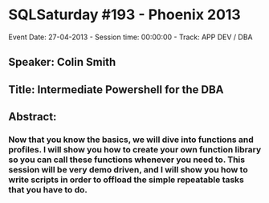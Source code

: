 # SQLSaturday #193 - Phoenix 2013
Event Date: 27-04-2013 - Session time: 00:00:00 - Track: APP DEV / DBA
## Speaker: Colin Smith
## Title: Intermediate Powershell for the DBA
## Abstract:
### Now that you know the basics, we will dive into functions and profiles. I will show you how to create your own function library so you can call these functions whenever you need to. This session will be very demo driven, and I will show you how to write scripts in order to offload the simple repeatable tasks that you have to do.
